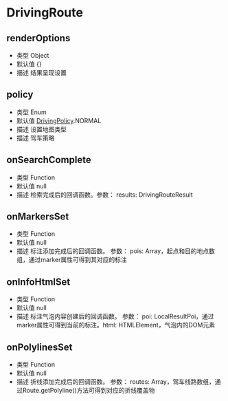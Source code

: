 

# DrivingRoute

## renderOptions
* 类型  Object
* 默认值  {}
* 描述 结果呈现设置


## policy
* 类型  Enum
* 默认值 [DrivingPolicy](/guide/constants.html#drivingpolicy).NORMAL
* 描述 设置地图类型
* 描述 驾车策略

##  onSearchComplete
* 类型  Function
* 默认值 null
* 描述 检索完成后的回调函数。参数： results: DrivingRouteResult


## onMarkersSet
* 类型  Function
* 默认值 null
* 描述 标注添加完成后的回调函数。 参数： pois: Array，起点和目的地点数组，通过marker属性可得到其对应的标注

## onInfoHtmlSet
* 类型  Function
* 默认值 null
* 描述 标注气泡内容创建后的回调函数。 参数： poi: LocalResultPoi，通过marker属性可得到当前的标注。html: HTMLElement，气泡内的DOM元素

## onPolylinesSet
* 类型  Function
* 默认值 null
* 描述 折线添加完成后的回调函数。 参数： routes: Array，驾车线路数组，通过Route.getPolyline()方法可得到对应的折线覆盖物



